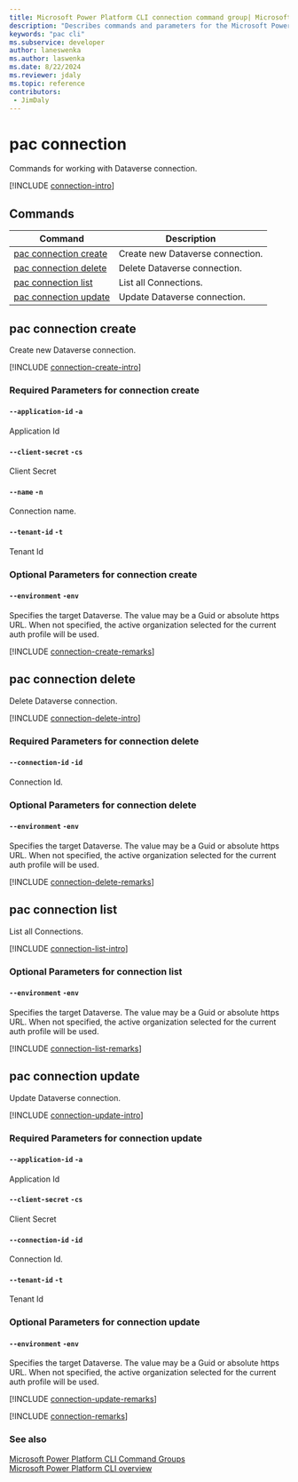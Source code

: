 ```yaml
---
title: Microsoft Power Platform CLI connection command group| Microsoft Docs
description: "Describes commands and parameters for the Microsoft Power Platform CLI connection command group."
keywords: "pac cli"
ms.subservice: developer
author: laneswenka
ms.author: laswenka
ms.date: 8/22/2024
ms.reviewer: jdaly
ms.topic: reference
contributors: 
 - JimDaly
---
```

<!-- 
Do not edit this file. 
This file is generated by a program and any changes will be overwritten when this topic is re-generated.
Use the include files to add additional content to this topic.
-->
# pac connection

Commands for working with Dataverse connection.

[!INCLUDE [connection-intro](includes/connection-intro.md)]

## Commands

|Command|Description|
|---------|---------|
|[pac connection create](#pac-connection-create)|Create new Dataverse connection.|
|[pac connection delete](#pac-connection-delete)|Delete Dataverse connection.|
|[pac connection list](#pac-connection-list)|List all Connections.|
|[pac connection update](#pac-connection-update)|Update Dataverse connection.|


## pac connection create

Create new Dataverse connection.

[!INCLUDE [connection-create-intro](includes/connection-create-intro.md)]


### Required Parameters for connection create

#### `--application-id` `-a`

Application Id

#### `--client-secret` `-cs`

Client Secret

#### `--name` `-n`

Connection name.

#### `--tenant-id` `-t`

Tenant Id


### Optional Parameters for connection create

#### `--environment` `-env`

Specifies the target Dataverse. The value may be a Guid or absolute https URL. When not specified, the active organization selected for the current auth profile will be used.

[!INCLUDE [connection-create-remarks](includes/connection-create-remarks.md)]

## pac connection delete

Delete Dataverse connection.

[!INCLUDE [connection-delete-intro](includes/connection-delete-intro.md)]


### Required Parameters for connection delete

#### `--connection-id` `-id`

Connection Id.


### Optional Parameters for connection delete

#### `--environment` `-env`

Specifies the target Dataverse. The value may be a Guid or absolute https URL. When not specified, the active organization selected for the current auth profile will be used.

[!INCLUDE [connection-delete-remarks](includes/connection-delete-remarks.md)]

## pac connection list

List all Connections.

[!INCLUDE [connection-list-intro](includes/connection-list-intro.md)]


### Optional Parameters for connection list

#### `--environment` `-env`

Specifies the target Dataverse. The value may be a Guid or absolute https URL. When not specified, the active organization selected for the current auth profile will be used.

[!INCLUDE [connection-list-remarks](includes/connection-list-remarks.md)]

## pac connection update

Update Dataverse connection.

[!INCLUDE [connection-update-intro](includes/connection-update-intro.md)]


### Required Parameters for connection update

#### `--application-id` `-a`

Application Id

#### `--client-secret` `-cs`

Client Secret

#### `--connection-id` `-id`

Connection Id.

#### `--tenant-id` `-t`

Tenant Id


### Optional Parameters for connection update

#### `--environment` `-env`

Specifies the target Dataverse. The value may be a Guid or absolute https URL. When not specified, the active organization selected for the current auth profile will be used.

[!INCLUDE [connection-update-remarks](includes/connection-update-remarks.md)]

[!INCLUDE [connection-remarks](includes/connection-remarks.md)]

### See also

[Microsoft Power Platform CLI Command Groups](index.md)<br />
[Microsoft Power Platform CLI overview](../introduction.md)